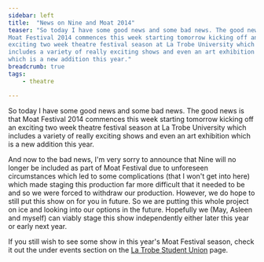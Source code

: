 ```yaml
---
sidebar: left
title:  "News on Nine and Moat 2014"
teaser: "So today I have some good news and some bad news. The good news is that
Moat Festival 2014 commences this week starting tomorrow kicking off an
exciting two week theatre festival season at La Trobe University which
includes a variety of really exciting shows and even an art exhibition
which is a new addition this year."
breadcrumb: true
tags:
    - theatre

---
```


So today I have some good news and some bad news. The good news is that
Moat Festival 2014 commences this week starting tomorrow kicking off an
exciting two week theatre festival season at La Trobe University which
includes a variety of really exciting shows and even an art exhibition
which is a new addition this year.

And now to the bad news, I'm very sorry to announce that Nine will no
longer be included as part of Moat Festival due to unforeseen
circumstances which led to some complications (that I won't get into
here) which made staging this production far more difficult that it
needed to be and so we were forced to withdraw our production. However,
we do hope to still put this show on for you in future. So we are
putting this whole project on ice and looking into our options in the
future. Hopefully we (May, Asleen and myself) can viably stage this show
independently either later this year or early next year. 

If you still wish to see some show in this year's Moat Festival season,
check it out the under events section on the [La Trobe Student
Union](http://unione.latrobesu.org.au/Common/ContentWM.aspx?CID=93 "http://unione.latrobesu.org.au/Common/ContentWM.aspx?CID=93")
page.
